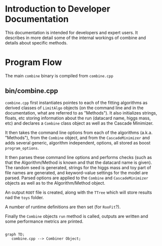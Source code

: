 # Introduction to Developer Documentation

This documentation is intended for developers and expert users. 
It describes in more detail some of the internal workings of combine and details about specific methods.

# Program Flow


The main `combine` binary is compiled from `combine.cpp`

## bin/combine.cpp

`combine.cpp` first instantiates pointes to each of the fitting algorithms as derived classes of `LimitAlgo` objects (on the command line and in the documentation, what are referred to as "Methods").
It also initializes strings, floats, etc storing information about the run (datacard name, higgs mass, etc) and declares a `Combine` class object as well as the Cascade Minimizer.

It then takes the command line options from each of the algorithms (a.k.a. "Methods"), from the `Combine` object, and from the `CascadeMinimizer` and adds several generic, algorithm independent, options, all stored as boost `program_options`.

It then parses these command line options and performs checks (such as that the Algorithm/Method is known and that the datacard name is given).
The random seed is generated, strings for the higgs mass and toy part of file names are generated, and keyword-value settings for the model are parsed. 
Parsed options are applied to the `Combine` and `CascadeMinimizer` objects as well as to the Algorithm/Method object.

An output `ROOT` file is created, along with the `TTree` which will store results nad the `toys` folder.

A number of runtime definitions are then set (for `RooFit`?).

Finally the `Combine` objects `run` method is called, outputs are written and some performance metrics are printed.

```mermaid

graph TD;
   combine.cpp --> Combiner Object;
```
